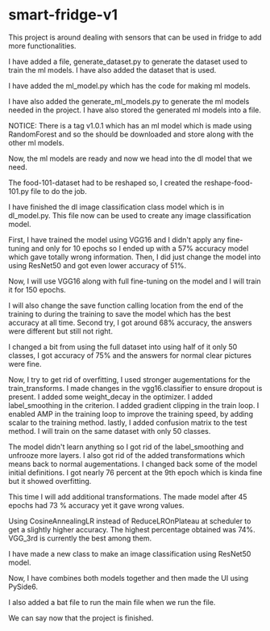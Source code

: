 # smart-fridge-v1
This project is around dealing with sensors that can be used in fridge to add more functionalities.

I have added a file, generate_dataset.py to generate the dataset used to train the ml models. I have also added the dataset that is used.

I have added the ml_model.py which has the code for making ml models.

I have also added the generate_ml_models.py to generate the ml models needed in the project. I have also stored the generated ml models into a file.

NOTICE: There is a tag v1.0.1 which has an ml model which is made using RandomForest and so the should be downloaded and store along with the other ml models.

Now, the ml models are ready and now we head into the dl model that we need.

The food-101-dataset had to be reshaped so, I created the reshape-food-101.py file to do the job.

I have finished the dl image classification class model which is in dl_model.py. This file now can be used to create any image classification model.

First, I have trained the model using VGG16 and I didn't apply any fine-tuning and only for 10 epochs so I ended up with a 57% accuracy model which gave totally wrong information.
Then, I did just change the model into using ResNet50 and got even lower accuracy of 51%.

Now, I will use VGG16 along with full fine-tuning on the model and I will train it for 150 epochs.

I will also change the save function calling location from the end of the training to during the training to save the model which has the best accuracy at all time.
Second try, I got around 68% accuracy, the answers were different but still not right.

I changed a bit from using the full dataset into using half of it only 50 classes, I got accuracy of 75% and the answers for normal clear pictures were fine.

Now, I try to get rid of overfitting, I used stronger augementations for the train_transforms.
I made changes in the vgg16.classifier to ensure dropout is present. I added some weight_decay in the optimizer. I added label_smoothing in the criterion. I added gradient clipping in the train loop.
I enabled AMP in the training loop to improve the training speed, by adding scalar to the training method. lastly, I added confusion matrix to the test method.
I will train on the same dataset with only 50 classes.

The model didn't learn anything so I got rid of the label_smoothing and unfrooze more layers.
I also got rid of the added transformations which means back to normal augementations. I changed back some of the model initial definitions.
I got nearly 76 percent at the 9th epoch which is kinda fine but it showed overfitting.

This time I will add additional transformations. The made model after 45 epochs had 73 % accuracy yet it gave wrong values. 

Using CosineAnnealingLR instead of ReduceLROnPlateau at scheduler to get a slightly higher accuracy.
The highest percentage obtained was 74%.
VGG_3rd is currently the best among them.

I have made a new class to make an image classification using ResNet50 model.

Now, I have combines both models together and then made the UI using PySide6.

I also added a bat file to run the main file when we run the file.

We can say now that the project is finished.

